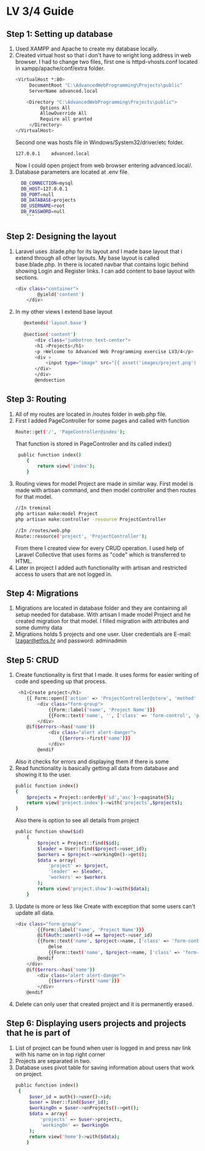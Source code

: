LV 3/4 Guide
=============

Step 1: Setting up database
---------
1) Used XAMPP and Apache to create my database locally.
2) Created virtual host so that i don't have to wright long address in web browser. I had to change two files, first one is
    httpd-vhosts.conf located in xampp/apache/conf/extra folder. 
    ```sh
    <VirtualHost *:80>
    	 DocumentRoot "C:\AdvancedWebProgramming\Projects\public"
    	 ServerName advanced.local
    
    	<Directory "C:\AdvancedWebProgramming\Projects\public">
    		 Options All
    		 AllowOverride All
    		 Require all granted
    	 </Directory>
    </VirtualHost>
    ```
   Second one was hosts file in Windows/System32/driver/etc folder.
    ```sh
   127.0.0.1    advanced.local
     ```
   Now I could open project from web browser entering advanced.local/.
3) Database parameters are located at .env file.
   ```sh
     DB_CONNECTION=mysql
     DB_HOST=127.0.0.1
     DB_PORT=null
     DB_DATABASE=projects
     DB_USERNAME=root
     DB_PASSWORD=null
       ```
 Step 2: Designing the layout
 ---------
 1) Laravel uses .blade.php for its layout and I made base layout that i extend through all other layouts.
 My base layout is called base.blade.php. In there is located navbar that contains logic behind showing Login and Register links.
 I can add content to base layout with sections.
    ```sh
    <div class="container">
            @yield('content')
        </div>
    ```
 2) In my other views I extend base layout
     ```sh
        @extends('layout.base')
        
        @section('content')
            <div class="jumbotron text-center">
            <h1 >Projects</h1>
            <p >Welcome to Advanced Web Programming exercise LV3/4</p>
            <div >
                <input type="image" src="{{ asset('images/project.png') }}" onclick="window.location.href ='{{ url('/project') }}'" alt="Project image"/><br>
            </div>
            </div>
            @endsection
      ```
 Step 3: Routing
 ----------
 1) All of my routes are located in /routes folder in web.php file. 
 2) First I added PageController for some pages and called with function
    ```sh
    Route::get('/', 'PageController@index');
    ```
    That function is stored in PageController and its called index()
    ```sh
     public function index()
        {
            return view('index');
        }
     ```  
 3) Routing views for model Project are made in similar way. First model is made with artisan command,
 and then model controller and then routes for that model. 
    ```sh
    //In treminal
    php artisan make:model Project
    php artisan make:controller -resource ProjectController 
    
    //In /routes/web.php
    Route::resource('project', 'ProjectController');
    ```
    From there I created view for every CRUD operation. I used help of Laravel Collective that
    uses forms as "code" which is transferred to HTML.
 4) Later in project I added auth functionality with artisan and restricted access to users that are
 not logged in.
 
 Step 4: Migrations
 ---------
 1) Migrations are located in database folder and they are containing all setup needed for database.
 With artisan I made model Project and he created migration for that model. I filled migration with attributes
 and some dummy data
 2) Migrations holds 5 projects and one user. User credentials are
 E-mail: lzagar@etfos.hr
  and password: adminadmin
 
 Step 5: CRUD
 -------
 1) Create functionality is first that I made. It uses forms for easier writing of code 
 and speeding up that process. 
    ```sh
     <h1>Create project</h1>
        {{ Form::open(['action' => 'ProjectController@store', 'method' => 'POST']) }}
            <div class="form-group">
                {{Form::label('name', 'Project Name')}}
                {{Form::text('name', '', ['class' => 'form-control', 'placeholder' => 'Project Name'])}}
            </div>
        @if($errors->has('name'))
                <div class="alert alert-danger">
                    {{$errors->first('name')}}
                </div>
            @endif
    ```
    Also it checks for errors and displaying them if there is some
 2) Read functionality is basically getting all data from database and showing it to the user.
     ```sh
    public function index()
     {
         $projects = Project::orderBy('id','asc')->paginate(5);
         return view('project.index')->with('projects',$projects);
     }
     ```
     Also there is option to see all details from project
     ```sh
     public function show($id)
         {
             $project = Project::find($id);
             $leader = User::find($project->user_id);
             $workers = $project->workingOn()->get();
             $data = array(
                 'project' => $project,
                 'leader' => $leader,
                 'workers' => $workers
             );
             return view('project.show')->with($data);
         }
      ```
 3) Update is more or less like Create with exception that some users can't update all data.
    ```sh
    <div class="form-group">
            {{Form::label('name', 'Project Name')}}
            @if(Auth::user()->id == $project->user_id)
            {{Form::text('name', $project->name, ['class' => 'form-control', 'placeholder' => 'Project Name'])}}
                @else
                {{Form::text('name', $project->name, ['class' => 'form-control', 'placeholder' => 'Project Name', 'readonly' => 'true'])}}
            @endif
        </div>
        @if($errors->has('name'))
            <div class="alert alert-danger">
                {{$errors->first('name')}}
            </div>
        @endif
     ```
 4) Delete can only user that created project and it is permanently erased.
 
 Step 6: Displaying users projects and projects that he is part of
 ------
 1) List of project can be found when user is logged in and press nav link with his name on in top right corner
 2) Projects are separated in two.
 3) Database uses pivot table for saving information  about users that work on project.
    ```sh
    public function index()
     {
         $user_id = auth()->user()->id;
         $user = User::find($user_id);
         $workingOn = $user->onProjects()->get();
         $data = array(
             'projects' => $user->projects,
             'workingOn' => $workingOn
         );
         return view('home')->with($data);
        }
      ```
     
 
        